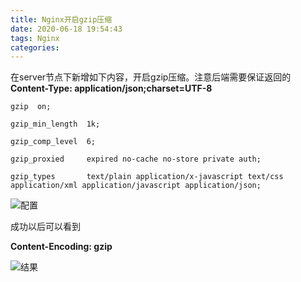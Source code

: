 ```yaml
---
title: Nginx开启gzip压缩
date: 2020-06-18 19:54:43
tags: Nginx
categories:
---
```


在server节点下新增如下内容，开启gzip压缩。注意后端需要保证返回的 **Content-Type: application/json;charset=UTF-8**



```shell
gzip  on;

gzip_min_length  1k;

gzip_comp_level  6;

gzip_proxied     expired no-cache no-store private auth;

gzip_types       text/plain application/x-javascript text/css application/xml application/javascript application/json;
```



![配置](/images/nginx-gzip/nginx-gzip-configure.jpg)



成功以后可以看到

**Content-Encoding: gzip**



![结果](/images/nginx-gzip/nginx-gzip-result.jpg)


